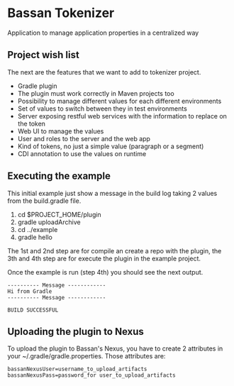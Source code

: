 # Bassan Tokenizer
Application to manage application properties in a centralized way

## Project wish list

The next are the features that we want to add to tokenizer project.

* Gradle plugin
* The plugin must work correctly in Maven projects too
* Possibility to manage different values for each different environments
* Set of values to switch between they in test environments
* Server exposing restful web services with the information to replace on the token
* Web UI to manage the values
* User and roles to the server and the web app
* Kind of tokens, no just a simple value (paragraph or a segment)
* CDI annotation to use the values on runtime

## Executing the example
This initial example just show a message in the build log taking 2 values
from the build.gradle file.
  
1. cd $PROJECT_HOME/plugin
2. gradle uploadArchive
3. cd ../example
4. gradle hello
  
The 1st and 2nd step are for compile an create a repo with the plugin, 
the 3th and 4th step are for execute the plugin in the example project.

Once the example is run (step 4th) you should see the next output.

    ---------- Message ------------
    Hi from Gradle
    ---------- Message ------------
    
    BUILD SUCCESSFUL

## Uploading the plugin to Nexus

To upload the plugin to Bassan's Nexus, you have to create 2 attributes in your
~/.gradle/gradle.properties. Those attributes are:

    bassanNexusUser=username_to_upload_artifacts
    bassanNexusPass=password_for user_to_upload_artifacts
